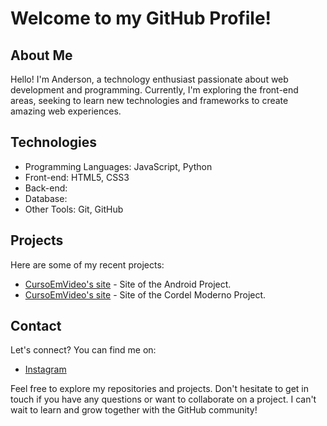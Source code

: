 # Welcome to my GitHub Profile!

## About Me

Hello! I'm Anderson, a technology enthusiast passionate about web development and programming. Currently, I'm exploring the front-end areas, seeking to learn new technologies and frameworks to create amazing web experiences.

## Technologies

- Programming Languages: JavaScript, Python
- Front-end: HTML5, CSS3
- Back-end: 
- Database:
- Other Tools: Git, GitHub

## Projects

Here are some of my recent projects:

- [CursoEmVideo's site](https://andersonkito-dev.github.io/Projeto-Android/) - Site of the Android Project.
- [CursoEmVideo's site](https://andersonkito-dev.github.io/Projeto-Cordel-Moderno/) - Site of the Cordel Moderno Project.

## Contact

Let's connect? You can find me on:

- [Instagram](https://www.instagram.com/andersonluis._/)


Feel free to explore my repositories and projects. Don't hesitate to get in touch if you have any questions or want to collaborate on a project. I can't wait to learn and grow together with the GitHub community!
